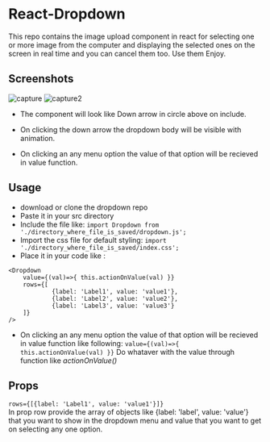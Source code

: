 
# React-Dropdown
This repo contains the image upload component in react for selecting one or more image from the computer and displaying the selected ones on the screen in real time and you can cancel them too. Use them Enjoy.

## Screenshots
![capture](https://user-images.githubusercontent.com/20178869/36060758-9e6e0f80-0e75-11e8-85ef-393a1907f090.PNG)
![capture2](https://user-images.githubusercontent.com/20178869/36060760-a43cd7de-0e75-11e8-8890-f18018ee7958.PNG)
- The component will look like Down arrow in circle above on include.

- On clicking the down arrow the dropdown body will be visible with animation.
- On clicking an any menu option the value of that option will be recieved in value function.

## Usage

- download or clone the dropdown repo  
- Paste it in your src directory  
- Include the file  like: ```import Dropdown from './directory_where_file_is_saved/dropdown.js';```
- Import the css file for default styling: ```import './directory_where_file_is_saved/index.css';```
- Place it in your code like :  
```
<Dropdown 
	value={(val)=>{ this.actionOnValue(val) }}
	rows={[
			{label: 'Label1', value: 'value1'},
			{label: 'Label2', value: 'value2'},
			{label: 'Label3', value: 'value3'}
	]}
/>
```
- On clicking an any menu option the value of that option will be recieved in value function like following:
```value={(val)=>{ this.actionOnValue(val) }}```
Do whataver with the value through function like *actionOnValue()*

## Props  
```rows={[{label: 'Label1', value: 'value1'}]}```  
In prop row provide the array of objects like {label: 'label', value: 'value'} that you want to show in the dropdown menu and value that you want to get on selecting any one option.
